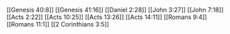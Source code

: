 [[Genesis 40:8]]
[[Genesis 41:16]]
[[Daniel 2:28]]
[[John 3:27]]
[[John 7:18]]
[[Acts 2:22]]
[[Acts 10:25]]
[[Acts 13:26]]
[[Acts 14:11]]
[[Romans 9:4]]
[[Romans 11:1]]
[[2 Corinthians 3:5]]
